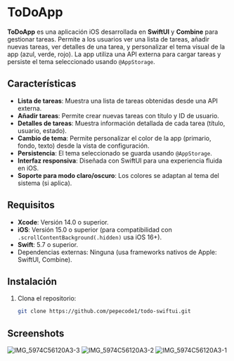# ToDoApp

**ToDoApp** es una aplicación iOS desarrollada en **SwiftUI** y **Combine** para gestionar tareas. Permite a los usuarios ver una lista de tareas, añadir nuevas tareas, ver detalles de una tarea, y personalizar el tema visual de la app (azul, verde, rojo). La app utiliza una API externa para cargar tareas y persiste el tema seleccionado usando `@AppStorage`.

## **Características**

- **Lista de tareas**: Muestra una lista de tareas obtenidas desde una API externa.
- **Añadir tareas**: Permite crear nuevas tareas con título y ID de usuario.
- **Detalles de tareas**: Muestra información detallada de cada tarea (título, usuario, estado).
- **Cambio de tema**: Permite personalizar el color de la app (primario, fondo, texto) desde la vista de configuración.
- **Persistencia**: El tema seleccionado se guarda usando `@AppStorage`.
- **Interfaz responsiva**: Diseñada con SwiftUI para una experiencia fluida en iOS.
- **Soporte para modo claro/oscuro**: Los colores se adaptan al tema del sistema (si aplica).

## **Requisitos**

- **Xcode**: Versión 14.0 o superior.
- **iOS**: Versión 15.0 o superior (para compatibilidad con `.scrollContentBackground(.hidden)` usa iOS 16+).
- **Swift**: 5.7 o superior.
- Dependencias externas: Ninguna (usa frameworks nativos de Apple: SwiftUI, Combine).

## **Instalación**

1. Clona el repositorio:
   ```bash
   git clone https://github.com/pepecode1/todo-swiftui.git

## **Screenshots**

![IMG_5974C56120A3-3](https://github.com/user-attachments/assets/faeef18a-f242-4e0c-ba0e-da6d7083b812)
![IMG_5974C56120A3-2](https://github.com/user-attachments/assets/546e9eca-8599-42fa-9f54-50995f41f757)
![IMG_5974C56120A3-1](https://github.com/user-attachments/assets/ead9657c-d2a7-430f-9909-e78ec7b0ba85)
